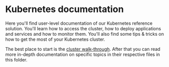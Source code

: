 # Kubernetes documentation

Here you'll find user-level documentation of our Kubernetes reference solution. You'll learn how to access the cluster, how to deploy applications and services and how to monitor them. You'll also find some tips & tricks on how to get the most of your Kubernetes cluster.

The best place to start is the [cluster walk-through](walk-through.md). After that you can read more in-depth documentation on specific topics in their respective files in this folder.

